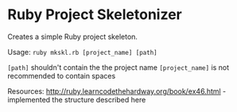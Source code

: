 Ruby Project Skeletonizer
====

Creates a simple Ruby project skeleton.

Usage: ```ruby mkskl.rb [project_name] [path]```

```[path]``` shouldn't contain the the project name
```[project_name]``` is not recommended to contain spaces

Resources:
http://ruby.learncodethehardway.org/book/ex46.html - implemented the structure described here
